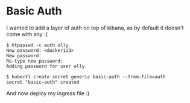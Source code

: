 
# Basic Auth

I wanted to add a layer of auth on top of kibana, as by default it doesn't
come with any :( 

```
$ htpasswd -c auth olly
New password: <docker123>
New password:
Re-type new password:
Adding password for user olly
```

```
$ kubectl create secret generic basic-auth --from-file=auth
secret "basic-auth" created
```

And now deploy my ingress file :)

